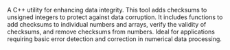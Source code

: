 A C++ utility for enhancing data integrity. This tool adds checksums to unsigned integers to protect against data corruption. It includes functions to add checksums to individual numbers and arrays, verify the validity of checksums, and remove checksums from numbers. Ideal for applications requiring basic error detection and correction in numerical data processing.
